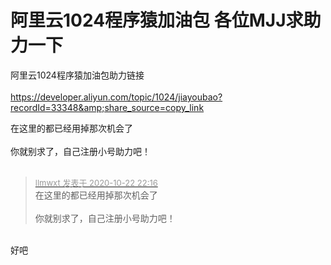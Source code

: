 # 阿里云1024程序猿加油包 各位MJJ求助力一下


阿里云1024程序猿加油包助力链接 <br />
<br />
https://developer.aliyun.com/topic/1024/jiayoubao?recordId=33348&amp;share_source=copy_link

在这里的都已经用掉那次机会了<br />
<br />
你就别求了，自己注册小号助力吧！<br />
<br />
<img src="static/image/smiley/default/time.gif" smilieid="15" border="0" alt="" /><img src="static/image/smiley/default/time.gif" smilieid="15" border="0" alt="" /><img src="static/image/smiley/default/time.gif" smilieid="15" border="0" alt="" />

<div class="quote"><blockquote><font size="2"><a href="https://www.hostloc.com/forum.php?mod=redirect&amp;goto=findpost&amp;pid=9338386&amp;ptid=757381" target="_blank"><font color="#999999">llmwxt 发表于 2020-10-22 22:16</font></a></font><br />
在这里的都已经用掉那次机会了<br />
<br />
你就别求了，自己注册小号助力吧！</blockquote></div><br />
好吧
